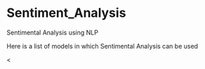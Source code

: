 # Sentiment_Analysis
Sentimental Analysis using NLP

Here is a list of models in which Sentimental Analysis can be used 
<p>
  <
